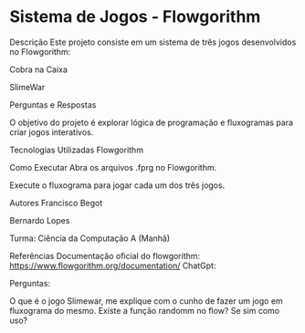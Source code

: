 # Sistema de Jogos - Flowgorithm
Descrição 
Este projeto consiste em um sistema de três jogos desenvolvidos no Flowgorithm:

Cobra na Caixa

SlimeWar

Perguntas e Respostas

O objetivo do projeto é explorar lógica de programação e fluxogramas para criar jogos interativos.

Tecnologias Utilizadas
Flowgorithm

Como Executar
Abra os arquivos .fprg no Flowgorithm.

Execute o fluxograma para jogar cada um dos três jogos.

Autores
Francisco Begot

Bernardo Lopes

Turma: Ciência da Computação A (Manhã)

Referências
Documentação oficial do flowgorithm: https://www.flowgorithm.org/documentation/
ChatGpt: 

Perguntas:

O que é o jogo Slimewar, me explique com o cunho de fazer um jogo em fluxograma do mesmo.
Existe a função randomm no flow? Se sim como uso?
